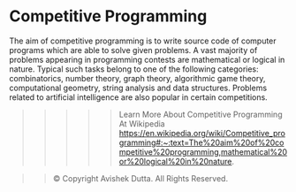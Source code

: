 # Competitive Programming

The aim of competitive programming is to write source code of computer programs which are able to solve given problems. A vast majority of problems appearing in programming contests are mathematical or logical in nature. Typical such tasks belong to one of the following categories: combinatorics, number theory, graph theory, algorithmic game theory, computational geometry, string analysis and data structures. Problems related to artificial intelligence are also popular in certain competitions.

>>>>> Learn More About Competitive Programming At Wikipedia https://en.wikipedia.org/wiki/Competitive_programming#:~:text=The%20aim%20of%20competitive%20programming,mathematical%20or%20logical%20in%20nature.

>> © Copyright Avishek Dutta. All Rights Reserved.
